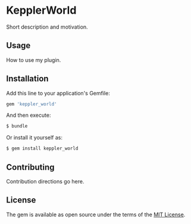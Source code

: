 # KepplerWorld
Short description and motivation.

## Usage
How to use my plugin.

## Installation
Add this line to your application's Gemfile:

```ruby
gem 'keppler_world'
```

And then execute:
```bash
$ bundle
```

Or install it yourself as:
```bash
$ gem install keppler_world
```

## Contributing
Contribution directions go here.

## License
The gem is available as open source under the terms of the [MIT License](https://opensource.org/licenses/MIT).
